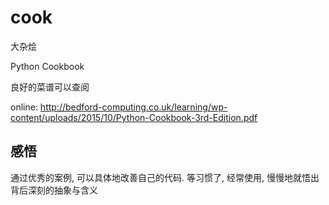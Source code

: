 # cook

大杂烩

Python Cookbook

良好的菜谱可以查阅

online: http://bedford-computing.co.uk/learning/wp-content/uploads/2015/10/Python-Cookbook-3rd-Edition.pdf

## 感悟

通过优秀的案例, 可以具体地改善自己的代码. 等习惯了, 经常使用, 慢慢地就悟出背后深刻的抽象与含义
